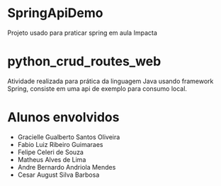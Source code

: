 # SpringApiDemo
Projeto usado para praticar spring em aula Impacta

# python_crud_routes_web
Atividade realizada para prática da linguagem Java usando framework Spring, consiste em uma api de exemplo para consumo local.

# Alunos envolvidos
- Gracielle Gualberto Santos Oliveira
- Fabio Luiz Ribeiro Guimaraes
- Felipe Celeri de Souza
- Matheus Alves de Lima
- Andre Bernardo Andriola Mendes
- Cesar August Silva Barbosa
